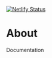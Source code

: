 [![Netlify Status](https://api.netlify.com/api/v1/badges/36cd1053-20d7-471e-9e66-7b88483a81b2/deploy-status)](https://app.netlify.com/sites/youthful-yonath-263ef5/deploys)

# About
Documentation
